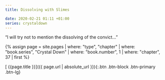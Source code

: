 ```yaml
---
title: Dissolving with Slimes

date: 2020-02-21 01:11 +01:00
series: crystaldown
---
```

“I will try not to mention the dissolving of the convict…”

{% assign page = site.pages
  | where: "type", "chapter"
  | where: "book.series", "Crystal Down"
  | where: "book.number", 1
  | where: "chapter", 37
  | first %}

[ {{page.title }}]({{ page.url | absolute_url }}){:.btn .btn-block .btn-primary .btn-lg}
<!--more-->
